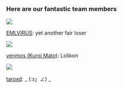 ### Here are our fantastic team members

<img src="https://avatars0.githubusercontent.com/u/16912240?v=3&s=50"/>

[EMLVIRUS](https://github.com/EMLVIRUS): yet another fair loser

<img src="https://avatars2.githubusercontent.com/u/26290153?v=3&s=50"/>

[venmos (Kuroi Mato)](https://venmos.com/): Lolikon

<img src="https://avatars3.githubusercontent.com/u/6070540?v=3&s=50"/>

[taroxd](https://github.com/taroxd): _ (:з」∠) _
